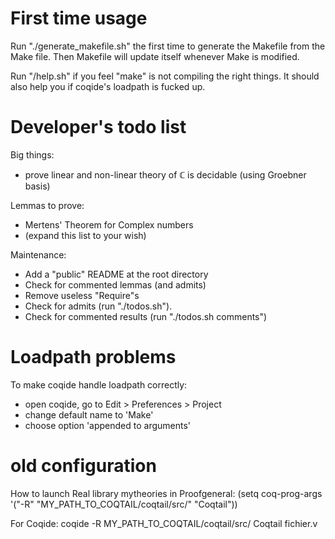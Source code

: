 # First time usage

Run "./generate_makefile.sh" the first time to generate the Makefile
from the Make file. Then Makefile will update itself whenever Make is
modified.

Run "/help.sh" if you feel "make" is not compiling the right
things. It should also help you if coqide's loadpath is fucked up.

# Developer's todo list

Big things:

- prove linear and non-linear theory of ℂ is decidable (using Groebner
  basis)

Lemmas to prove:

- Mertens' Theorem for Complex numbers
- (expand this list to your wish)

Maintenance:

- Add a "public" README at the root directory
- Check for commented lemmas (and admits)
- Remove useless "Require"s
- Check for admits (run "./todos.sh").
- Check for commented results (run "./todos.sh comments")

# Loadpath problems

To make coqide handle loadpath correctly:

- open coqide, go to Edit > Preferences > Project
- change default name to 'Make'
- choose option 'appended to arguments'

# old configuration

How to launch Real library mytheories in Proofgeneral:
(setq coq-prog-args '("-R" "MY_PATH_TO_COQTAIL/coqtail/src/" "Coqtail"))

For Coqide:
coqide -R MY_PATH_TO_COQTAIL/coqtail/src/ Coqtail fichier.v

